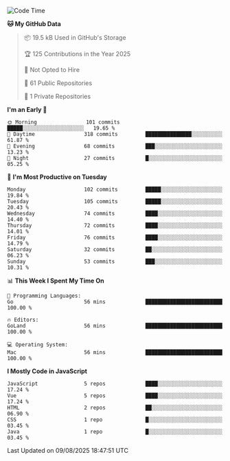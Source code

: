 <!--START_SECTION:waka-->
![Code Time](http://img.shields.io/badge/Code%20Time-1%2C484%20hrs%2047%20mins-blue)

**🐱 My GitHub Data** 

> 📦 19.5 kB Used in GitHub's Storage 
 > 
> 🏆 125 Contributions in the Year 2025
 > 
> 🚫 Not Opted to Hire
 > 
> 📜 61 Public Repositories 
 > 
> 🔑 1 Private Repositories 
 > 
**I'm an Early 🐤** 

```text
🌞 Morning                101 commits         █████░░░░░░░░░░░░░░░░░░░░   19.65 % 
🌆 Daytime                318 commits         ███████████████░░░░░░░░░░   61.87 % 
🌃 Evening                68 commits          ███░░░░░░░░░░░░░░░░░░░░░░   13.23 % 
🌙 Night                  27 commits          █░░░░░░░░░░░░░░░░░░░░░░░░   05.25 % 
```
📅 **I'm Most Productive on Tuesday** 

```text
Monday                   102 commits         █████░░░░░░░░░░░░░░░░░░░░   19.84 % 
Tuesday                  105 commits         █████░░░░░░░░░░░░░░░░░░░░   20.43 % 
Wednesday                74 commits          ████░░░░░░░░░░░░░░░░░░░░░   14.40 % 
Thursday                 72 commits          ████░░░░░░░░░░░░░░░░░░░░░   14.01 % 
Friday                   76 commits          ████░░░░░░░░░░░░░░░░░░░░░   14.79 % 
Saturday                 32 commits          ██░░░░░░░░░░░░░░░░░░░░░░░   06.23 % 
Sunday                   53 commits          ███░░░░░░░░░░░░░░░░░░░░░░   10.31 % 
```


📊 **This Week I Spent My Time On** 

```text
💬 Programming Languages: 
Go                       56 mins             █████████████████████████   100.00 % 

🔥 Editors: 
GoLand                   56 mins             █████████████████████████   100.00 % 

💻 Operating System: 
Mac                      56 mins             █████████████████████████   100.00 % 
```

**I Mostly Code in JavaScript** 

```text
JavaScript               5 repos             ████░░░░░░░░░░░░░░░░░░░░░   17.24 % 
Vue                      5 repos             ████░░░░░░░░░░░░░░░░░░░░░   17.24 % 
HTML                     2 repos             ██░░░░░░░░░░░░░░░░░░░░░░░   06.90 % 
CSS                      1 repo              █░░░░░░░░░░░░░░░░░░░░░░░░   03.45 % 
Java                     1 repo              █░░░░░░░░░░░░░░░░░░░░░░░░   03.45 % 
```




 Last Updated on 09/08/2025 18:47:51 UTC
<!--END_SECTION:waka-->
